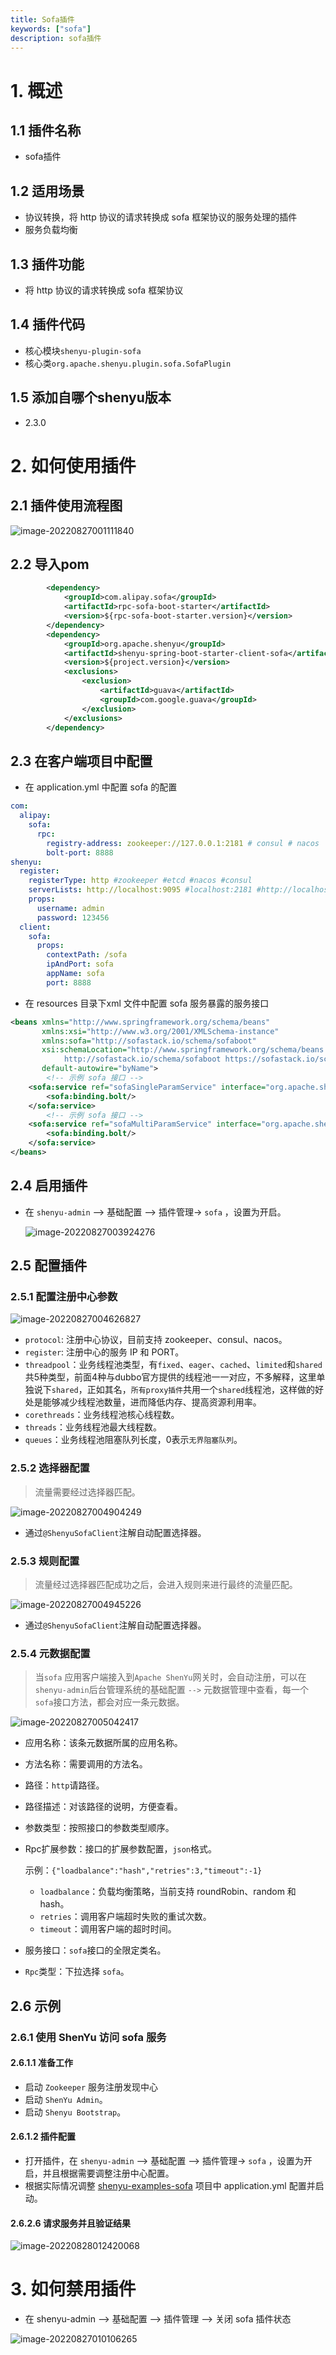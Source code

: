 ```yaml
---
title: Sofa插件
keywords: ["sofa"]
description: sofa插件
---
```


# 1. 概述

## 1.1 插件名称

- sofa插件

## 1.2 适用场景

- 协议转换，将 http 协议的请求转换成 sofa 框架协议的服务处理的插件
- 服务负载均衡

## 1.3 插件功能

- 将 http 协议的请求转换成 sofa 框架协议

## 1.4 插件代码

- 核心模块`shenyu-plugin-sofa`
- 核心类`org.apache.shenyu.plugin.sofa.SofaPlugin`

## 1.5 添加自哪个shenyu版本

- 2.3.0

# 2. 如何使用插件

## 2.1 插件使用流程图

![image-20220827001111840](/img/shenyu/plugin/sofa/procedure_chart_zh.png)

## 2.2 导入pom

```xml
		<dependency>
            <groupId>com.alipay.sofa</groupId>
            <artifactId>rpc-sofa-boot-starter</artifactId>
            <version>${rpc-sofa-boot-starter.version}</version>
        </dependency>
        <dependency>
            <groupId>org.apache.shenyu</groupId>
            <artifactId>shenyu-spring-boot-starter-client-sofa</artifactId>
            <version>${project.version}</version>
            <exclusions>
                <exclusion>
                    <artifactId>guava</artifactId>
                    <groupId>com.google.guava</groupId>
                </exclusion>
            </exclusions>
        </dependency>
```

## 2.3 在客户端项目中配置

- 在 application.yml 中配置 sofa 的配置

```yaml
com:
  alipay:
    sofa:
      rpc:
        registry-address: zookeeper://127.0.0.1:2181 # consul # nacos
        bolt-port: 8888
shenyu:
  register:
    registerType: http #zookeeper #etcd #nacos #consul
    serverLists: http://localhost:9095 #localhost:2181 #http://localhost:2379 #localhost:8848
    props:
      username: admin
      password: 123456
  client:
    sofa:
      props:
        contextPath: /sofa
        ipAndPort: sofa
        appName: sofa
        port: 8888
```

- 在 resources 目录下xml 文件中配置 sofa 服务暴露的服务接口

```xml
<beans xmlns="http://www.springframework.org/schema/beans"
       xmlns:xsi="http://www.w3.org/2001/XMLSchema-instance"
       xmlns:sofa="http://sofastack.io/schema/sofaboot"
       xsi:schemaLocation="http://www.springframework.org/schema/beans http://www.springframework.org/schema/beans/spring-beans.xsd
            http://sofastack.io/schema/sofaboot https://sofastack.io/schema/sofaboot.xsd"
       default-autowire="byName">
		<!-- 示例 sofa 接口 -->
    <sofa:service ref="sofaSingleParamService" interface="org.apache.shenyu.examples.sofa.api.service.SofaSingleParamService">
        <sofa:binding.bolt/>
    </sofa:service>
		<!-- 示例 sofa 接口 -->
    <sofa:service ref="sofaMultiParamService" interface="org.apache.shenyu.examples.sofa.api.service.SofaMultiParamService">
        <sofa:binding.bolt/>
    </sofa:service>
</beans>
```

## 2.4 启用插件

- 在 `shenyu-admin` --> 基础配置 --> 插件管理-> `sofa` ，设置为开启。

  ![image-20220827003924276](/img/shenyu/plugin/sofa/enable_sofa_zh.png)


## 2.5 配置插件

### 2.5.1 配置注册中心参数

![image-20220827004626827](/img/shenyu/plugin/sofa/sofa_registry_config_zh.png)

- `protocol`: 注册中心协议，目前支持 zookeeper、consul、nacos。
- `register`: 注册中心的服务 IP 和 PORT。
- `threadpool`：业务线程池类型，有`fixed`、`eager`、`cached`、`limited`和`shared`共5种类型，前面4种与dubbo官方提供的线程池一一对应，不多解释，这里单独说下`shared`，正如其名，`所有proxy插件`共用一个`shared`线程池，这样做的好处是能够减少线程池数量，进而降低内存、提高资源利用率。
- `corethreads`：业务线程池核心线程数。
- `threads`：业务线程池最大线程数。
- `queues`：业务线程池阻塞队列长度，0表示`无界阻塞队列`。

### 2.5.2 选择器配置

> 流量需要经过选择器匹配。

![image-20220827004904249](/img/shenyu/plugin/sofa/selector_config_zh.png)

- 通过`@ShenyuSofaClient`注解自动配置选择器。

### 2.5.3 规则配置

> 流量经过选择器匹配成功之后，会进入规则来进行最终的流量匹配。

![image-20220827004945226](/img/shenyu/plugin/sofa/rule_config_zh.png)

- 通过`@ShenyuSofaClient`注解自动配置选择器。

### 2.5.4 元数据配置

> 当`sofa` 应用客户端接入到`Apache ShenYu`网关时，会自动注册，可以在 `shenyu-admin`后台管理系统的基础配置 `-->` 元数据管理中查看，每一个`sofa`接口方法，都会对应一条元数据。

![image-20220827005042417](/img/shenyu/plugin/sofa/metadata_config_zh.png)

- 应用名称：该条元数据所属的应用名称。

- 方法名称：需要调用的方法名。

- 路径：`http`请路径。

- 路径描述：对该路径的说明，方便查看。

- 参数类型：按照接口的参数类型顺序。

- Rpc扩展参数：接口的扩展参数配置，`json`格式。

  示例：`{"loadbalance":"hash","retries":3,"timeout":-1}`

    - `loadbalance`：负载均衡策略，当前支持 roundRobin、random 和 hash。
    - `retries`：调用客户端超时失败的重试次数。
    - `timeout`：调用客户端的超时时间。

- 服务接口：`sofa`接口的全限定类名。
- `Rpc`类型：下拉选择 `sofa`。

## 2.6 示例

### 2.6.1 使用 ShenYu 访问 sofa 服务

#### 2.6.1.1 准备工作

- 启动 `Zookeeper` 服务注册发现中心
- 启动 `ShenYu Admin`。
- 启动 `Shenyu Bootstrap`。

#### 2.6.1.2 插件配置

- 打开插件，在 `shenyu-admin` --> 基础配置 --> 插件管理-> `sofa` ，设置为开启，并且根据需要调整注册中心配置。
- 根据实际情况调整 [shenyu-examples-sofa](https://github.com/apache/shenyu/tree/master/shenyu-examples/shenyu-examples-sofa) 项目中 application.yml 配置并启动。

#### 2.6.2.6 请求服务并且验证结果

![image-20220828012420068](/img/shenyu/plugin/sofa/check_request_zh.png)

# 3. 如何禁用插件

- 在 shenyu-admin --> 基础配置 --> 插件管理 --> 关闭 sofa 插件状态

![image-20220827010106265](/img/shenyu/plugin/sofa/close_sofa_zh.png)
